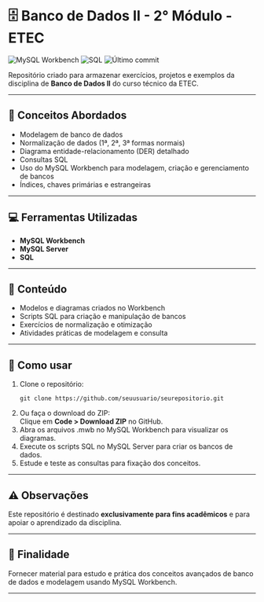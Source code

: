<h1>🗄️ Banco de Dados II - 2° Módulo - ETEC</h1>

<p>
  <img src="https://img.shields.io/badge/tool-MySQL%20Workbench-00758F?logo=mysql&logoColor=white" alt="MySQL Workbench" />
  <img src="https://img.shields.io/badge/language-SQL-blue?logo=postgresql" alt="SQL" />
  <img src="https://img.shields.io/github/last-commit/seuusuario/seurepositorio" alt="Último commit" />
</p>

<p>
  Repositório criado para armazenar exercícios, projetos e exemplos da disciplina de <strong>Banco de Dados II</strong> do curso técnico da ETEC.
</p>

<hr />

<h2>📘 Conceitos Abordados</h2>
<ul>
  <li>Modelagem de banco de dados</li>
  <li>Normalização de dados (1ª, 2ª, 3ª formas normais)</li>
  <li>Diagrama entidade-relacionamento (DER) detalhado</li>
  <li>Consultas SQL</li>
  <li>Uso do MySQL Workbench para modelagem, criação e gerenciamento de bancos</li>
  <li>Índices, chaves primárias e estrangeiras</li>
</ul>

<hr />

<h2>💻 Ferramentas Utilizadas</h2>
<ul>
  <li><strong>MySQL Workbench</strong></li>
  <li><strong>MySQL Server</strong></li>
  <li><strong>SQL</strong></li>
</ul>

<hr />

<h2>📂 Conteúdo</h2>
<ul>
  <li>Modelos e diagramas criados no Workbench</li>
  <li>Scripts SQL para criação e manipulação de bancos</li>
  <li>Exercícios de normalização e otimização</li>
  <li>Atividades práticas de modelagem e consulta</li>
</ul>

<hr />

<h2>🚀 Como usar</h2>
<ol>
  <li>
    Clone o repositório:
    <pre><code>git clone https://github.com/seuusuario/seurepositorio.git</code></pre>
  </li>
  <li>Ou faça o download do ZIP:<br />
    Clique em <strong>Code &gt; Download ZIP</strong> no GitHub.
  </li>
  <li>Abra os arquivos .mwb no MySQL Workbench para visualizar os diagramas.</li>
  <li>Execute os scripts SQL no MySQL Server para criar os bancos de dados.</li>
  <li>Estude e teste as consultas para fixação dos conceitos.</li>
</ol>

<hr />

<h2>⚠️ Observações</h2>
<p>Este repositório é destinado <strong>exclusivamente para fins acadêmicos</strong> e para apoiar o aprendizado da disciplina.</p>

<hr />

<h2>🎯 Finalidade</h2>
<p>Fornecer material para estudo e prática dos conceitos avançados de banco de dados e modelagem usando MySQL Workbench.</p>

<hr />

